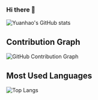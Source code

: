 ### Hi there 👋
![Yuanhao's GitHub stats](https://github-readme-stats.vercel.app/api?username=yuanhaowang1213&show_icons=true&theme=dracula&count_private=true)
<!--

Here are some ideas to get you started:

- 🔭 I’m currently working on Diffusion models and Neural rendering
- 📫 How to reach me: yuanhao.wang@kaust.edu.sa  
-->


## Contribution Graph
![GitHub Contribution Graph](https://github-readme-activity-graph.vercel.app/graph?username=yuanhaowang1213&theme=react-dark)


## Most Used Languages
![Top Langs](https://github-readme-stats.vercel.app/api/top-langs/?username=yuanhaowang1213&layout=compact&theme=radical)

